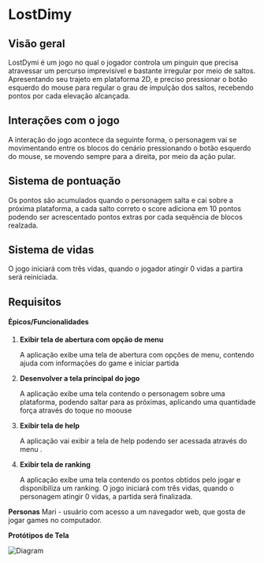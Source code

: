 # LostDimy

## Visão geral

LostDymi é um jogo no qual o jogador controla um pinguin que precisa atravessar um percurso imprevisivel e bastante irregular por meio de saltos. Apresentando seu trajeto em plataforma 2D, e preciso pressionar o botão esquerdo do mouse para regular o grau de impulção dos saltos, recebendo pontos por cada elevação alcançada.

## Interações com o jogo

A interação do jogo acontece da seguinte forma, o personagem vai se movimentando entre os blocos do cenário pressionando  o botão esquerdo do mouse, se movendo sempre para a direita, por meio da ação pular. 

## Sistema de pontuação

Os pontos são acumulados quando o personagem salta e cai sobre a próxima plataforma, a cada salto correto o score adiciona em 10 pontos podendo ser acrescentado pontos extras por cada sequência de blocos realzada. 

## Sistema de vidas

O jogo iniciará com três vidas, quando o jogador atingir 0 vidas a partira será reiniciada.

## Requisitos

#### Épicos/Funcionalidades

1. **Exibir tela de abertura com opção de menu**

   A aplicação exibe uma tela de abertura com opções de menu, contendo ajuda com  informações do game e iniciar partida

2. **Desenvolver  a tela principal do jogo**

   A aplicação exibe uma tela contendo o personagem sobre uma plataforma, podendo saltar para as próximas, aplicando uma quantidade força através do toque no moouse

4. **Exibir tela de help**

   A aplicação vai exibir a tela de help podendo ser acessada através do menu .

5. **Exibir tela de ranking**

   A aplicação exibe uma tela contendo os pontos obtidos pelo jogar e disponibiliza um ranking.
O jogo iniciará com três vidas, quando o personagem atingir 0 vidas, a partida será finalizada.

**Personas**
Mari - usuário com acesso a um navegador web, que gosta de jogar games no computador.

**Protótipos de Tela**


![Diagram](http://jgraph.github.io/drawio-github/diagram.png)
